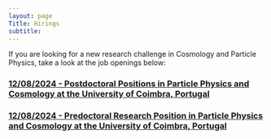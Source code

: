 ```yaml
---
layout: page
Title: Hirings
subtitle:
---
```


If you are looking for a new research challenge in Cosmology and Particle Physics, take a look at the job openings below:


### [12/08/2024 - Postdoctoral Positions in Particle Physics and Cosmology at the University of Coimbra, Portugal](https://rzferreira.github.io/utopolis/12/08/2024-PostdocPositionFall2024/)

### [12/08/2024 - Predoctoral Research Position in Particle Physics and Cosmology at the University of Coimbra, Portugal](https://rzferreira.github.io/utopolis/12/08/2024-PredocPositionFall2024/)


